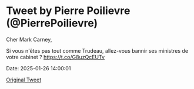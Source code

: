 # Tweet by Pierre Poilievre (@PierrePoilievre)

Cher Mark Carney,

Si vous n'êtes pas tout comme Trudeau, allez-vous bannir ses ministres de votre cabinet ? https://t.co/G8uzQcEUTv

Date: 2025-01-26 14:00:01

[Original Tweet](https://x.com/PierrePoilievre/status/1883515238424727579)
